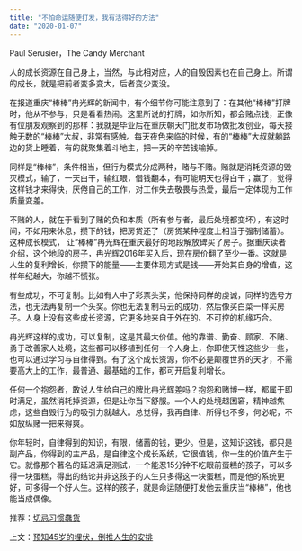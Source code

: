 ```yaml
---
title: "不怕命运随便打发，我有活得好的方法"
date: "2020-01-07"
---
```


  

Paul Serusier，The Candy Merchant

  

人的成长资源在自己身上，当然，与此相对应，人的自毁因素也在自己身上。所谓的成长，就是把前者变多变大，后者变少变没。  

  

在报道重庆“棒棒”冉光辉的新闻中，有个细节你可能注意到了：在其他“棒棒”打牌时，他从不参与，只是看看热闹。这里所说的打牌，如你所知，都会赌点钱，正像有位朋友观察到的那样：我就是毕业后在重庆朝天门批发市场做批发创业，每天接触无数的“棒棒”大叔，非常有感触。每天夜色来临的时候，有的“棒棒”大叔就躺路边的货上睡着，有的就聚集着斗地主，把一天的辛苦钱输掉。

  

同样是“棒棒”，条件相当，但行为模式分成两种，赌与不赌。赌就是消耗资源的毁灭模式，输了，一天白干，输红眼，借钱翻本，有可能明天也得白干；赢了，觉得这样钱才来得快，厌倦自己的工作，对工作失去敬畏与热爱，最后一定体现为工作质量变差。

  

不赌的人，就在于看到了赌的负和本质（所有参与者，最后处境都变坏），有这时间，不如用来休息，攒下的钱，把房贷还了（房贷某种程度上相当于强制储蓄）。这种成长模式， 让“棒棒”冉光辉在重庆最好的地段解放碑买了房子。据重庆读者介绍，这个地段的房子，冉光辉2016年买入后，现在房价翻了至少一番。这就是人生的复利增长，你攒下的能量——主要体现方式是钱——开始其自身的增值，这样年纪越大，你越不慌张。

  

有些成功，不可复制。比如有人中了彩票头奖，他保持同样的虔诚，同样的选号方法，也无法再复制一个头奖。你也无法复制马云的成功，然后像买白菜一样买房子。人身上没有这些成长资源，它更多地来自于外在的、不可控的机缘巧合。

  

冉光辉这样的成功，可以复制，这是其最大价值。他的靠谱、勤奋、顾家、不赌、勇于改善家人处境，这些都可以移植到任何一个人身上，你即使天性这些少一些，也可以通过学习与自律得到。有了这个成长资源，你不必是颠覆世界的天才，不需要高大上的工作，最普通、最基础的工作，都可开启复利增长。

  

任何一个抱怨者，敢说人生给自己的牌比冉光辉差吗？抱怨和赌博一样，都属于即时满足，虽然消耗掉资源，但是让你当下舒服。一个人的处境越困窘，精神越焦虑，这些自毁行为的吸引力就越大。总觉得，我再自律、所得也不多，何必呢，不如放纵赌一把来得爽。

  

你年轻时，自律得到的知识，有限，储蓄的钱，更少。但是，这知识这钱，都只是副产品，你得到的主产品，是自律这个成长系统，它很值钱，你一生的价值产生于它。就像那个著名的延迟满足测试，一个能忍15分钟不吃眼前蛋糕的孩子，可以多得一块蛋糕，得出的结论并非这孩子的人生只多得这一块蛋糕，而是他的系统更好，可多得一个好人生。这样的孩子，就是命运随便打发他去重庆当“棒棒”，他也能当成偶像。

  

推荐：[切忌习惯蠢货](http://mp.weixin.qq.com/s?__biz=MjM5NDU0Mjk2MQ==&mid=2651623170&idx=1&sn=ea5017f68eeff8e279317e8cde0f6fbd&chksm=bd7e0b1c8a09820a9341902d9ceedef82098fb973ee22fd63db519ac4371d4365206358844a0&scene=21#wechat_redirect)  

上文：[预知45岁的埋伏，倒推人生的安排](http://mp.weixin.qq.com/s?__biz=MjM5NDU0Mjk2MQ==&mid=2651637008&idx=1&sn=436f2846aa069653de786ee533ac076f&chksm=bd7e410e8a09c818126a16f8c015389da4b6973ad13bdbb35ea01f731dd27007d59f06b80251&scene=21#wechat_redirect)
